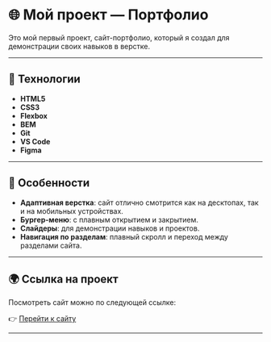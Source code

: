 # 🌐 Мой проект — Портфолио

Это мой первый проект, сайт-портфолио, который я создал для демонстрации своих навыков в верстке.

---

## 🚀 Технологии

- **HTML5**
- **CSS3**
- **Flexbox**
- **BEM**
- **Git**
- **VS Code**
- **Figma**

---

## 📱 Особенности

- **Адаптивная верстка**: сайт отлично смотрится как на десктопах, так и на мобильных устройствах.
- **Бургер-меню**: с плавным открытием и закрытием.
- **Слайдеры**: для демонстрации навыков и проектов.
- **Навигация по разделам**: плавный скролл и переход между разделами сайта.
  
---

## 🌍 Ссылка на проект

Посмотреть сайт можно по следующей ссылке:

👉 [Перейти к сайту](https://nsnacademy.github.io/portfolio-fl/)

---
